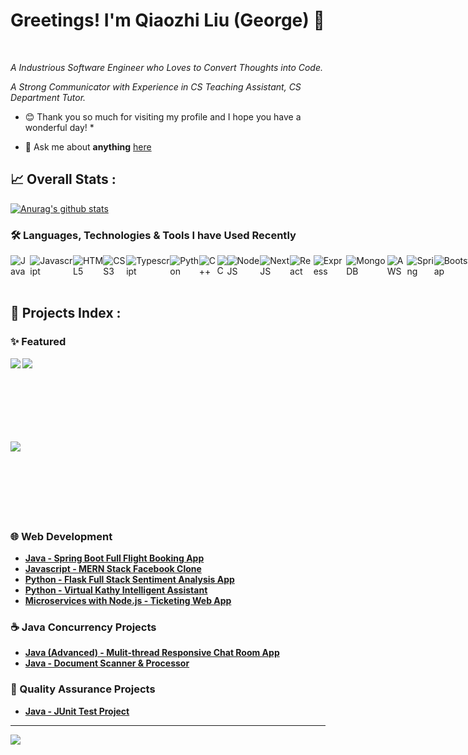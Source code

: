# Greetings! I'm Qiaozhi Liu (George) 👋<!-- george_qiaozhi_liu  --><!-- george_qiaozhi_liu  --><!-- george_qiaozhi_liu  --><!-- george_qiaozhi_liu  --><!-- george_qiaozhi_liu  -->
</a><!-- george_qiaozhi_liu  --><!-- george_qiaozhi_liu  --><!-- george_qiaozhi_liu  --><!-- george_qiaozhi_liu  --><!-- george_qiaozhi_liu  -->
<!-- george_qiaozhi_liu  --><!-- george_qiaozhi_liu  --><!-- george_qiaozhi_liu  --><!-- george_qiaozhi_liu  --><!-- george_qiaozhi_liu  -->
<br /><!-- george_qiaozhi_liu  --><!-- george_qiaozhi_liu  --><!-- george_qiaozhi_liu  --><!-- george_qiaozhi_liu  --><!-- george_qiaozhi_liu  --><!-- george_qiaozhi_liu  --><!-- george_qiaozhi_liu  --><!-- george_qiaozhi_liu  --><!-- george_qiaozhi_liu  -->
<!-- george_qiaozhi_liu  --><!-- george_qiaozhi_liu  --><!-- george_qiaozhi_liu  --><!-- george_qiaozhi_liu  -->
<!-- george_qiaozhi_liu  --><!-- george_qiaozhi_liu  --><!-- george_qiaozhi_liu  --><!-- george_qiaozhi_liu  --><!-- george_qiaozhi_liu  -->
*A Industrious Software Engineer who Loves to Convert Thoughts into Code.*<!-- george_qiaozhi_liu  --><!-- george_qiaozhi_liu  --><!-- george_qiaozhi_liu  -->
<!-- george_qiaozhi_liu  --><!-- george_qiaozhi_liu  --><!-- george_qiaozhi_liu  --><!-- george_qiaozhi_liu  --><!-- george_qiaozhi_liu  -->
*A Strong Communicator with Experience in CS Teaching Assistant, CS Department Tutor.*<!-- george_qiaozhi_liu  --><!-- george_qiaozhi_liu  -->
<!-- george_qiaozhi_liu  --><!-- george_qiaozhi_liu  --><!-- george_qiaozhi_liu  --><!-- george_qiaozhi_liu  --><!-- george_qiaozhi_liu  --><!-- george_qiaozhi_liu  -->
* 😊 Thank you so much for visiting my profile and I hope you have a wonderful day! *<!-- george_qiaozhi_liu  --><!-- george_qiaozhi_liu  --><!-- george_qiaozhi_liu  -->
<!-- george_qiaozhi_liu  --><!-- george_qiaozhi_liu  --><!-- george_qiaozhi_liu  --><!-- george_qiaozhi_liu  --><!-- george_qiaozhi_liu  --><!-- george_qiaozhi_liu  -->
- 💬 Ask me about **anything** [here](https://github.com/george-q-liu/george-q-liu/issues)<!-- george_qiaozhi_liu  --><!-- george_qiaozhi_liu  --><!-- george_qiaozhi_liu  --><!-- george_qiaozhi_liu  --><!-- george_qiaozhi_liu  --><!-- george_qiaozhi_liu  -->
<!-- george_qiaozhi_liu  --><!-- george_qiaozhi_liu  --><!-- george_qiaozhi_liu  --><!-- george_qiaozhi_liu  --><!-- george_qiaozhi_liu  --><!-- george_qiaozhi_liu  -->
<!-- george_qiaozhi_liu  --><!-- george_qiaozhi_liu  --><!-- george_qiaozhi_liu  --><!-- george_qiaozhi_liu  --><!-- george_qiaozhi_liu  -->
## 📈 **Overall Stats :**  <!-- george_qiaozhi_liu  --><!-- george_qiaozhi_liu  --><!-- george_qiaozhi_liu  --><!-- george_qiaozhi_liu  -->
<!-- george_qiaozhi_liu  --><!-- george_qiaozhi_liu  --><!-- george_qiaozhi_liu  --><!-- george_qiaozhi_liu  --><!-- george_qiaozhi_liu  -->
<!-- george_qiaozhi_liu  --><!-- george_qiaozhi_liu  --><!-- george_qiaozhi_liu  --><!-- george_qiaozhi_liu  --><!-- george_qiaozhi_liu  -->
[![Anurag's github stats](https://github-readme-stats.vercel.app/api?username=AbdulMalikDev&hide_title=true&hide=stars&theme=default)](https://github.com/george-q-liu/george-q-liu)
<br/><!-- george_qiaozhi_liu  --><!-- george_qiaozhi_liu  --><!-- george_qiaozhi_liu  --><!-- george_qiaozhi_liu  --><!-- george_qiaozhi_liu  --><!-- george_qiaozhi_liu  -->
<!-- george_qiaozhi_liu  --><!-- george_qiaozhi_liu  --><!-- george_qiaozhi_liu  --><!-- george_qiaozhi_liu  --><!-- george_qiaozhi_liu  --><!-- george_qiaozhi_liu  -->
<!-- george_qiaozhi_liu  --><!-- george_qiaozhi_liu  --><!-- george_qiaozhi_liu  --><!-- george_qiaozhi_liu  --><!-- george_qiaozhi_liu  --><!-- george_qiaozhi_liu  -->
### 🛠️ Languages, Technologies & Tools I have Used Recently<!-- george_qiaozhi_liu  --><!-- george_qiaozhi_liu  --><!-- george_qiaozhi_liu  --><!-- george_qiaozhi_liu  --><!-- george_qiaozhi_liu  --><!-- george_qiaozhi_liu  -->
<!-- george_qiaozhi_liu  --><!-- george_qiaozhi_liu  --><!-- george_qiaozhi_liu  --><!-- george_qiaozhi_liu  --><!-- george_qiaozhi_liu  --><!-- george_qiaozhi_liu  -->
<div style="display:flex"><!-- george_qiaozhi_liu  --><!-- george_qiaozhi_liu  --><!-- george_qiaozhi_liu  --><!-- george_qiaozhi_liu  --><!-- george_qiaozhi_liu  --><!-- george_qiaozhi_liu  -->
<!-- george_qiaozhi_liu  --><!-- george_qiaozhi_liu  --><img alt="Java" src="https://img.shields.io/badge/Java-ED8B00?style=for-the-badge&logo=java&logoColor=white"><!-- george_qiaozhi_liu  --><!-- george_qiaozhi_liu  --><!-- george_qiaozhi_liu  --><!-- george_qiaozhi_liu  --><!-- george_qiaozhi_liu  --><!-- george_qiaozhi_liu  -->
<!-- george_qiaozhi_liu  --><!-- george_qiaozhi_liu  --><img alt="Javascript" src="https://img.shields.io/badge/JavaScript-323330?style=for-the-badge&logo=javascript&logoColor=F7DF1E"><!-- george_qiaozhi_liu  --><!-- george_qiaozhi_liu  -->
<!-- george_qiaozhi_liu  --><!-- george_qiaozhi_liu  --><img alt="HTML5" src="https://img.shields.io/badge/html5%20-%23E34F26.svg?&style=for-the-badge&logo=html5&logoColor=white"/><!-- george_qiaozhi_liu  --><!-- george_qiaozhi_liu  -->
<!-- george_qiaozhi_liu  --><!-- george_qiaozhi_liu  --><img alt="CSS3" src="https://img.shields.io/badge/css3%20-%231572B6.svg?&style=for-the-badge&logo=css3&logoColor=white"/><!-- george_qiaozhi_liu  --><!-- george_qiaozhi_liu  -->
<!-- george_qiaozhi_liu  --><!-- george_qiaozhi_liu  --><img alt="Typescript" src="https://img.shields.io/badge/TypeScript-007ACC?style=for-the-badge&logo=typescript&logoColor=white"><!-- george_qiaozhi_liu  --><!-- george_qiaozhi_liu  -->
<!-- george_qiaozhi_liu  --><!-- george_qiaozhi_liu  --><img alt="Python" src="https://img.shields.io/badge/Python-FFD43B?style=for-the-badge&logo=python&logoColor=blue"><!-- george_qiaozhi_liu  --><!-- george_qiaozhi_liu  -->
<!-- george_qiaozhi_liu  --><!-- george_qiaozhi_liu  --><img alt="C++" src="https://img.shields.io/badge/C%2B%2B-00599C?style=for-the-badge&logo=c%2B%2B&logoColor=white"><!-- george_qiaozhi_liu  --><!-- george_qiaozhi_liu  -->
<!-- george_qiaozhi_liu  --><!-- george_qiaozhi_liu  --><img alt="C" src="https://img.shields.io/badge/C-00599C?style=for-the-badge&logo=C&logoColor=white"><!-- george_qiaozhi_liu  --><!-- george_qiaozhi_liu  -->
<!-- george_qiaozhi_liu  --><!-- george_qiaozhi_liu  --><img alt="NodeJS" src="https://img.shields.io/badge/node.js%20-%2343853D.svg?&style=for-the-badge&logo=node.js&logoColor=white"/><!-- george_qiaozhi_liu  --><!-- george_qiaozhi_liu  -->
<!-- george_qiaozhi_liu  --><!-- george_qiaozhi_liu  --><img alt="NextJS" src="https://img.shields.io/badge/next.js-000000?style=for-the-badge&logo=nextdotjs&logoColor=white"><!-- george_qiaozhi_liu  --><!-- george_qiaozhi_liu  -->
<!-- george_qiaozhi_liu  --><!-- george_qiaozhi_liu  --><img alt="React" src="https://img.shields.io/badge/React-20232A?style=for-the-badge&logo=react&logoColor=61DAFB"><!-- george_qiaozhi_liu  --><!-- george_qiaozhi_liu  -->
<!-- george_qiaozhi_liu  --><!-- george_qiaozhi_liu  --><img alt="Express" src="https://img.shields.io/badge/Express.js-000000?style=for-the-badge&logo=express&logoColor=white"><!-- george_qiaozhi_liu  --><!-- george_qiaozhi_liu  -->
<!-- george_qiaozhi_liu  --><!-- george_qiaozhi_liu  --><img alt="MongoDB" src="https://img.shields.io/badge/MongoDB-4EA94B?style=for-the-badge&logo=mongodb&logoColor=white"><!-- george_qiaozhi_liu  --><!-- george_qiaozhi_liu  -->
<!-- george_qiaozhi_liu  --><!-- george_qiaozhi_liu  --><img alt="AWS" src="https://img.shields.io/badge/Amazon_AWS-FF9900?style=for-the-badge&logo=amazonaws&logoColor=white"><!-- george_qiaozhi_liu  --><!-- george_qiaozhi_liu  -->
<!-- george_qiaozhi_liu  --><!-- george_qiaozhi_liu  --><img alt="Spring" src="https://img.shields.io/badge/spring-%236DB33F.svg?style=for-the-badge&logo=spring&logoColor=white"><!-- george_qiaozhi_liu  --><!-- george_qiaozhi_liu  -->
<!-- george_qiaozhi_liu  --><!-- george_qiaozhi_liu  --><img alt="Bootstrap" src="https://img.shields.io/badge/Bootstrap-7534FA?style=for-the-badge&logo=bootstrap&logoColor=white"><!-- george_qiaozhi_liu  --><!-- george_qiaozhi_liu  -->
<!-- george_qiaozhi_liu  --><!-- george_qiaozhi_liu  --><img alt="Docker" src="https://img.shields.io/badge/docker-%230db7ed.svg?style=for-the-badge&logo=docker&logoColor=white"><!-- george_qiaozhi_liu  --><!-- george_qiaozhi_liu  -->
<!-- george_qiaozhi_liu  --><!-- george_qiaozhi_liu  --><img alt="Kubernetes" src="https://img.shields.io/badge/kubernetes-%23326ce5.svg?style=for-the-badge&logo=kubernetes&logoColor=white"><!-- george_qiaozhi_liu  --><!-- george_qiaozhi_liu  -->
<!-- george_qiaozhi_liu  --><!-- george_qiaozhi_liu  --><img alt="MySQL" src="https://img.shields.io/badge/mysql-%2300f.svg?style=for-the-badge&logo=mysql&logoColor=white"><!-- george_qiaozhi_liu  --><!-- george_qiaozhi_liu  -->
<!-- george_qiaozhi_liu  --><!-- george_qiaozhi_liu  --><img alt="Flask" src="https://img.shields.io/badge/flask-%23000.svg?style=for-the-badge&logo=flask&logoColor=white"><!-- george_qiaozhi_liu  --><!-- george_qiaozhi_liu  -->
<!-- george_qiaozhi_liu  --><!-- george_qiaozhi_liu  --><img alt="JWT" src="https://img.shields.io/badge/JWT-black?style=for-the-badge&logo=JSON%20web%20tokens"><!-- george_qiaozhi_liu  --><!-- george_qiaozhi_liu  -->
<!-- george_qiaozhi_liu  --><!-- george_qiaozhi_liu  --><img alt="Redux" src="https://img.shields.io/badge/redux-%23593d88.svg?style=for-the-badge&logo=redux&logoColor=white"><!-- george_qiaozhi_liu  --><!-- george_qiaozhi_liu  -->
<!-- george_qiaozhi_liu  --><!-- george_qiaozhi_liu  --><img alt="Heroku" src="https://img.shields.io/badge/heroku-%23430098.svg?style=for-the-badge&logo=heroku&logoColor=white"><!-- george_qiaozhi_liu  --><!-- george_qiaozhi_liu  -->
<!-- george_qiaozhi_liu  --><!-- george_qiaozhi_liu  --><img alt="Netlify" src="https://img.shields.io/badge/netlify-%23000000.svg?style=for-the-badge&logo=netlify&logoColor=#00C7B7"><!-- george_qiaozhi_liu  --><!-- george_qiaozhi_liu  -->
<!-- george_qiaozhi_liu  --><!-- george_qiaozhi_liu  --><img alt="IntelliJ IDEA" src="https://img.shields.io/badge/IntelliJIDEA-000000.svg?style=for-the-badge&logo=intellij-idea&logoColor=white"><!-- george_qiaozhi_liu  --><!-- george_qiaozhi_liu  -->
<!-- george_qiaozhi_liu  --><!-- george_qiaozhi_liu  --><img alt="VSCode" src="https://img.shields.io/badge/VSCode-0078D4?style=for-the-badge&logo=visual%20studio%20code&logoColor=white"><!-- george_qiaozhi_liu  --><!-- george_qiaozhi_liu  -->
<!-- george_qiaozhi_liu  --><!-- george_qiaozhi_liu  --><img alt="Postman" src="https://img.shields.io/badge/Postman-FF6C37?style=for-the-badge&logo=postman&logoColor=white"><!-- george_qiaozhi_liu  --><!-- george_qiaozhi_liu  -->
<!-- george_qiaozhi_liu  --><!-- george_qiaozhi_liu  --><img alt="Jenkins" src="https://img.shields.io/badge/jenkins-%232C5263.svg?style=for-the-badge&logo=jenkins&logoColor=white"><!-- george_qiaozhi_liu  --><!-- george_qiaozhi_liu  -->
<!-- george_qiaozhi_liu  --><!-- george_qiaozhi_liu  --><img alt="GithubActions" src="https://img.shields.io/badge/GitHub_Actions-2088FF?style=for-the-badge&logo=github-actions&logoColor=white"><!-- george_qiaozhi_liu  --><!-- george_qiaozhi_liu  -->
<!-- george_qiaozhi_liu  --><!-- george_qiaozhi_liu  --><img alt="Git" src="https://img.shields.io/badge/GIT-E44C30?style=for-the-badge&logo=git&logoColor=white"><!-- george_qiaozhi_liu  --><!-- george_qiaozhi_liu  -->
<!-- george_qiaozhi_liu  --><!-- george_qiaozhi_liu  --><img alt="Github" src="https://img.shields.io/badge/GitHub-100000?style=for-the-badge&logo=github&logoColor=white"><!-- george_qiaozhi_liu  --><!-- george_qiaozhi_liu  -->
</div>

## 📇 **Projects Index :** <!-- george_qiaozhi_liu  --><!-- george_qiaozhi_liu  --><!-- george_qiaozhi_liu  --><!-- george_qiaozhi_liu  -->
<!-- george_qiaozhi_liu  --><!-- george_qiaozhi_liu  -->
### ✨ Featured
<!-- george_qiaozhi_liu  --><!-- george_qiaozhi_liu  --><!-- george_qiaozhi_liu  --><!-- george_qiaozhi_liu  --><a href="https://github.com/george-q-liu/Flight-Fare"><!-- george_qiaozhi_liu  --><!-- george_qiaozhi_liu  --><!-- george_qiaozhi_liu  --><!-- george_qiaozhi_liu  -->
  <!-- george_qiaozhi_liu  --><!-- george_qiaozhi_liu  --><!-- george_qiaozhi_liu  --><!-- george_qiaozhi_liu  --><img align="left" src="https://github-readme-stats.vercel.app/api/pin/?username=george-q-liu&repo=Flight-Fare&theme=default" /></a><!-- george_qiaozhi_liu  --><!-- george_qiaozhi_liu  --><!-- george_qiaozhi_liu  --><!-- george_qiaozhi_liu  -->
<!-- george_qiaozhi_liu  --><!-- george_qiaozhi_liu  --><!-- george_qiaozhi_liu  --><!-- george_qiaozhi_liu  --><a href="https://github.com/george-q-liu/FaceBook-Clone"><!-- george_qiaozhi_liu  --><!-- george_qiaozhi_liu  --><!-- george_qiaozhi_liu  --><!-- george_qiaozhi_liu  -->
  <!-- george_qiaozhi_liu  --><!-- george_qiaozhi_liu  --><!-- george_qiaozhi_liu  --><!-- george_qiaozhi_liu  --><img align="left" src="https://github-readme-stats.vercel.app/api/pin/?username=george-q-liu&repo=FaceBook-Clone&theme=default" /></a><!-- george_qiaozhi_liu  --><!-- george_qiaozhi_liu  --><!-- george_qiaozhi_liu  --><!-- george_qiaozhi_liu  -->

  <br /><br />
<br />
<br /><br />
<br /><br />

<!-- george_qiaozhi_liu  --><!-- george_qiaozhi_liu  --><!-- george_qiaozhi_liu  --><!-- george_qiaozhi_liu  --><a href="https://github.com/george-q-liu/Chat-Zone"><!-- george_qiaozhi_liu  --><!-- george_qiaozhi_liu  --><!-- george_qiaozhi_liu  --><!-- george_qiaozhi_liu  -->
  <!-- george_qiaozhi_liu  --><!-- george_qiaozhi_liu  --><!-- george_qiaozhi_liu  --><!-- george_qiaozhi_liu  --><img align="left" src="https://github-readme-stats.vercel.app/api/pin/?username=george-q-liu&repo=Chat-Zone&theme=default" /></a><!-- george_qiaozhi_liu  --><!-- george_qiaozhi_liu  --><!-- george_qiaozhi_liu  --><!-- george_qiaozhi_liu  -->
  <br /><br />
<br />
<br /><br />
<br /><br />


<!-- george_qiaozhi_liu  --><!-- george_qiaozhi_liu  --><!-- george_qiaozhi_liu  --><!-- george_qiaozhi_liu  -->
###  🌐 Web Development<!-- george_qiaozhi_liu  --><!-- george_qiaozhi_liu  --><!-- george_qiaozhi_liu  --><!-- george_qiaozhi_liu  -->
- [**Java - Spring Boot Full Flight Booking App**](https://github.com/george-q-liu/Flight-Fare)<!-- george_qiaozhi_liu  --><!-- george_qiaozhi_liu  --><!-- george_qiaozhi_liu  --><!-- george_qiaozhi_liu  --><!-- george_qiaozhi_liu  --><!-- george_qiaozhi_liu  --><!-- george_qiaozhi_liu  --><!-- george_qiaozhi_liu  --><!-- george_qiaozhi_liu  --><!-- george_qiaozhi_liu  --><!-- george_qiaozhi_liu  --><!-- george_qiaozhi_liu  --><!-- george_qiaozhi_liu  -->
- [**Javascript - MERN Stack Facebook Clone**](https://github.com/george-q-liu/FaceBook-Clone)<!-- george_qiaozhi_liu  --><!-- george_qiaozhi_liu  --><!-- george_qiaozhi_liu  --><!-- george_qiaozhi_liu  --><!-- george_qiaozhi_liu  --><!-- george_qiaozhi_liu  --><!-- george_qiaozhi_liu  --><!-- george_qiaozhi_liu  --><!-- george_qiaozhi_liu  --><!-- george_qiaozhi_liu  --><!-- george_qiaozhi_liu  --><!-- george_qiaozhi_liu  --><!-- george_qiaozhi_liu  -->
- [**Python - Flask Full Stack Sentiment Analysis App**](https://github.com/george-q-liu/cs1699_flask)<!-- george_qiaozhi_liu  --><!-- george_qiaozhi_liu  --><!-- george_qiaozhi_liu  --><!-- george_qiaozhi_liu  --><!-- george_qiaozhi_liu  --><!-- george_qiaozhi_liu  --><!-- george_qiaozhi_liu  --><!-- george_qiaozhi_liu  --><!-- george_qiaozhi_liu  --><!-- george_qiaozhi_liu  --><!-- george_qiaozhi_liu  --><!-- george_qiaozhi_liu  --><!-- george_qiaozhi_liu  -->
- [**Python - Virtual Kathy Intelligent Assistant**](https://github.com/george-q-liu/VirtualKathy-Final)<!-- george_qiaozhi_liu  --><!-- george_qiaozhi_liu  --><!-- george_qiaozhi_liu  --><!-- george_qiaozhi_liu  --><!-- george_qiaozhi_liu  --><!-- george_qiaozhi_liu  --><!-- george_qiaozhi_liu  --><!-- george_qiaozhi_liu  --><!-- george_qiaozhi_liu  --><!-- george_qiaozhi_liu  --><!-- george_qiaozhi_liu  --><!-- george_qiaozhi_liu  --><!-- george_qiaozhi_liu  -->
- [**Microservices with Node.js - Ticketing Web App**](https://github.com/george-q-liu/Microservices)<!-- george_qiaozhi_liu  --><!-- george_qiaozhi_liu  --><!-- george_qiaozhi_liu  --><!-- george_qiaozhi_liu  --><!-- george_qiaozhi_liu  --><!-- george_qiaozhi_liu  --><!-- george_qiaozhi_liu  --><!-- george_qiaozhi_liu  --><!-- george_qiaozhi_liu  --><!-- george_qiaozhi_liu  --><!-- george_qiaozhi_liu  --><!-- george_qiaozhi_liu  --><!-- george_qiaozhi_liu  -->

###  ☕ Java Concurrency Projects
- [**Java (Advanced) - Mulit-thread Responsive Chat Room App**](https://github.com/george-q-liu/Chat-Zone)<!-- george_qiaozhi_liu  --><!-- george_qiaozhi_liu  --><!-- george_qiaozhi_liu  --><!-- george_qiaozhi_liu  --><!-- george_qiaozhi_liu  --><!-- george_qiaozhi_liu  --><!-- george_qiaozhi_liu  --><!-- george_qiaozhi_liu  --><!-- george_qiaozhi_liu  --><!-- george_qiaozhi_liu  --><!-- george_qiaozhi_liu  --><!-- george_qiaozhi_liu  --><!-- george_qiaozhi_liu  --><!-- george_qiaozhi_liu  --><!-- george_qiaozhi_liu  --><!-- george_qiaozhi_liu  --><!-- george_qiaozhi_liu  --><!-- george_qiaozhi_liu  --><!-- george_qiaozhi_liu  --><!-- george_qiaozhi_liu  --><!-- george_qiaozhi_liu  --><!-- george_qiaozhi_liu  --><!-- george_qiaozhi_liu  --><!-- george_qiaozhi_liu  --><!-- george_qiaozhi_liu  -->
- [**Java - Document Scanner & Processor**](https://github.com/george-q-liu/doc-scanner)<!-- george_qiaozhi_liu  --><!-- george_qiaozhi_liu  --><!-- george_qiaozhi_liu  --><!-- george_qiaozhi_liu  --><!-- george_qiaozhi_liu  --><!-- george_qiaozhi_liu  --><!-- george_qiaozhi_liu  --><!-- george_qiaozhi_liu  --><!-- george_qiaozhi_liu  --><!-- george_qiaozhi_liu  --><!-- george_qiaozhi_liu  --><!-- george_qiaozhi_liu  --><!-- george_qiaozhi_liu  --><!-- george_qiaozhi_liu  --><!-- george_qiaozhi_liu  --><!-- george_qiaozhi_liu  --><!-- george_qiaozhi_liu  --><!-- george_qiaozhi_liu  --><!-- george_qiaozhi_liu  --><!-- george_qiaozhi_liu  --><!-- george_qiaozhi_liu  --><!-- george_qiaozhi_liu  --><!-- george_qiaozhi_liu  --><!-- george_qiaozhi_liu  --><!-- george_qiaozhi_liu  -->


###  🔗 Quality Assurance Projects
- [**Java - JUnit Test Project**](https://github.com/george-q-liu/1632_deliverable_5)<!-- george_qiaozhi_liu  --><!-- george_qiaozhi_liu  --><!-- george_qiaozhi_liu  --><!-- george_qiaozhi_liu  --><!-- george_qiaozhi_liu  --><!-- george_qiaozhi_liu  --><!-- george_qiaozhi_liu  --><!-- george_qiaozhi_liu  --><!-- george_qiaozhi_liu  --><!-- george_qiaozhi_liu  --><!-- george_qiaozhi_liu  --><!-- george_qiaozhi_liu  --><!-- george_qiaozhi_liu  --><!-- george_qiaozhi_liu  --><!-- george_qiaozhi_liu  --><!-- george_qiaozhi_liu  --><!-- george_qiaozhi_liu  --><!-- george_qiaozhi_liu  --><!-- george_qiaozhi_liu  --><!-- george_qiaozhi_liu  --><!-- george_qiaozhi_liu  --><!-- george_qiaozhi_liu  --><!-- george_qiaozhi_liu  --><!-- george_qiaozhi_liu  --><!-- george_qiaozhi_liu  -->

---

![](https://komarev.com/ghpvc/?username=george-q-liu)



